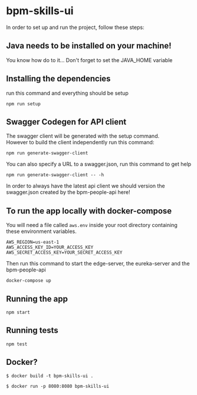 # bpm-skills-ui

In order to set up and run the project, follow these steps:

## Java needs to be installed on your machine!
You know how do to it... Don't forget to set the JAVA_HOME variable

## Installing the dependencies
run this command and everything should be setup
```
npm run setup
```

## Swagger Codegen for API client
The swagger client will be generated with the setup command.  
However to build the client independently run this command:
```
npm run generate-swagger-client
```
You can also specify a URL to a swagger.json, run this command to get help
```
npm run generate-swagger-client -- -h
```

In order to always have the latest api client
we should version the swagger.json created by the bpm-people-api here!

## To run the app locally with docker-compose
You will need a file called `aws.env` inside your root directory containing these environment variables.
```
AWS_REGION=us-east-1
AWS_ACCESS_KEY_ID=YOUR_ACCESS_KEY
AWS_SECRET_ACCESS_KEY=YOUR_SECRET_ACCESS_KEY
```
 
Then run this command to start the edge-server, the eureka-server and the bpm-people-api
```
docker-compose up
```

## Running the app

```
npm start
```

## Running tests

```
npm test
```


## Docker?

```
$ docker build -t bpm-skills-ui .
```


```
$ docker run -p 8080:8080 bpm-skills-ui
```
